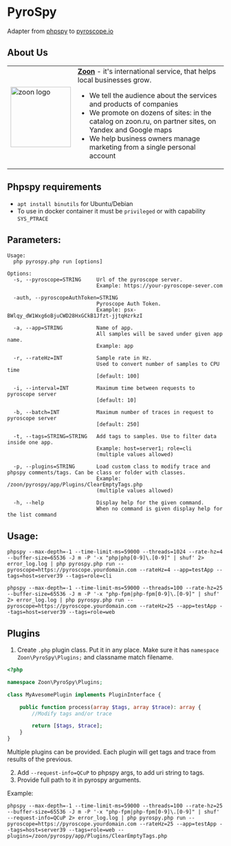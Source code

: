 # PyroSpy
Adapter from [phpspy](https://github.com/adsr/phpspy) to [pyroscope.io](https://pyroscope.io)

## About Us
<table width="100%" border="0" cellspacing="0" cellpadding="0">
  <tr>
    <td>
      <a href="https://company.zoon.ru">
        <img src="https://company.zoon.ru/images/logo.svg" width="140" alt="zoon logo"/>
      </a>
    </td>
    <td>
        <b><a href="https://zoon.ru/" target="_blank">Zoon</a></b> - it's international service, that helps local businesses grow.
        <ul>
            <li>We tell the audience about the services and products of companies</li>
            <li>We promote on dozens of sites: in the catalog on zoon.ru, on partner sites, on Yandex and Google maps</li>
            <li>We help business owners manage marketing from a single personal account</li>
        </ul>
    </td>
  </tr>
</table>

## Phpspy requirements
- `apt install binutils` for Ubuntu/Debian
- To use in docker container it must be `privileged` or with capability `SYS_PTRACE`

## Parameters:
```text
Usage:
  php pyrospy.php run [options]

Options:
  -s, --pyroscope=STRING     Url of the pyroscope server. 
                             Example: https://your-pyroscope-sever.com
                             
  -auth, --pyroscopeAuthToken=STRING     
                             Pyroscope Auth Token. 
                             Example: psx-BWlqy_dW1Wxg6oBjuCWD28HxGCkB1Jfzt-jjtqHzrkzI
                             
  -a, --app=STRING           Name of app. 
                             All samples will be saved under given app name.
                             Example: app
                             
  -r, --rateHz=INT           Sample rate in Hz. 
                             Used to convert number of samples to CPU time 
                             [default: 100]
                             
  -i, --interval=INT         Maximum time between requests to pyroscope server 
                             [default: 10]
                             
  -b, --batch=INT            Maximum number of traces in request to pyroscope server 
                             [default: 250]
                             
  -t, --tags=STRING=STRING   Add tags to samples. Use to filter data inside one app.
                             Example: host=server1; role=cli 
                             (multiple values allowed)
                             
  -p, --plugins=STRING       Load custom class to modify trace and phpspy comments/tags. Can be class or folder with classes.
                             Example: /zoon/pyrospy/app/Plugins/ClearEmptyTags.php
                             (multiple values allowed)
                             
  -h, --help                 Display help for the given command. 
                             When no command is given display help for the list command

```

## Usage:
```shell
phpspy --max-depth=-1 --time-limit-ms=59000 --threads=1024 --rate-hz=4 --buffer-size=65536 -J m -P '-x "php|php[0-9]\.[0-9]" | shuf' 2> error_log.log | php pyrospy.php run --pyroscope=https://pyroscope.yourdomain.com --rateHz=4 --app=testApp --tags=host=server39 --tags=role=cli

phpspy --max-depth=-1 --time-limit-ms=59000 --threads=100 --rate-hz=25 --buffer-size=65536 -J m -P '-x "php-fpm|php-fpm[0-9]\.[0-9]" | shuf' 2> error_log.log | php pyrospy.php run --pyroscope=https://pyroscope.yourdomain.com --rateHz=25 --app=testApp --tags=host=server39 --tags=role=web
```

## Plugins

1. Create `.php` plugin class. Put it in any place. Make sure it has `namespace Zoon\PyroSpy\Plugins;` and classname match filename.
```php
<?php

namespace Zoon\PyroSpy\Plugins;

class MyAvesomePlugin implements PluginInterface {

    public function process(array $tags, array $trace): array {
        //Modify tags and/or trace

        return [$tags, $trace];
    }
}
```
Multiple plugins can be provided. Each plugin will get tags and trace from results of the previous.

2. Add `--request-info=QCuP` to phpspy args, to add uri string to tags.
3. Provide full path to it in pyrospy arguments.

Example:
```shell
phpspy --max-depth=-1 --time-limit-ms=59000 --threads=100 --rate-hz=25 --buffer-size=65536 -J m -P '-x "php-fpm|php-fpm[0-9]\.[0-9]" | shuf' --request-info=QCuP 2> error_log.log | php pyrospy.php run --pyroscope=https://pyroscope.yourdomain.com --rateHz=25 --app=testApp --tags=host=server39 --tags=role=web --plugins=/zoon/pyrospy/app/Plugins/ClearEmptyTags.php
```